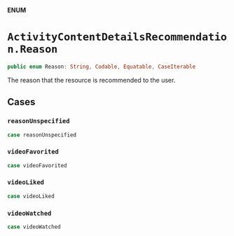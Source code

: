 **ENUM**

# `ActivityContentDetailsRecommendation.Reason`

```swift
public enum Reason: String, Codable, Equatable, CaseIterable
```

The reason that the resource is recommended to the user.

## Cases
### `reasonUnspecified`

```swift
case reasonUnspecified
```

### `videoFavorited`

```swift
case videoFavorited
```

### `videoLiked`

```swift
case videoLiked
```

### `videoWatched`

```swift
case videoWatched
```
